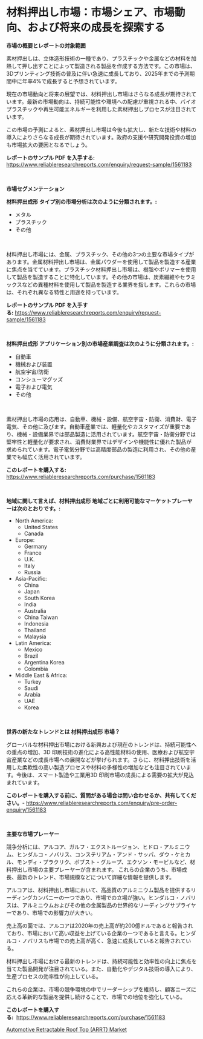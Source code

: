 <p><h1>材料押出し市場：市場シェア、市場動向、および将来の成長を探索する</h1></p><p><strong>市場の概要とレポートの対象範囲</strong></p>
<p><p>素材押出しは、立体造形技術の一種であり、プラスチックや金属などの材料を加熱して押し出すことによって製造される製品を作成する方法です。この市場は、3Dプリンティング技術の普及に伴い急速に成長しており、2025年までの予測期間中に年率4%で成長すると予想されています。</p><p>現在の市場動向と将来の展望では、材料押出し市場はさらなる成長が期待されています。最新の市場動向は、持続可能性や環境への配慮が重視される中、バイオプラスチックや再生可能エネルギーを利用した素材押出しプロセスが注目されています。</p><p>この市場の予測によると、素材押出し市場は今後も拡大し、新たな技術や材料の導入によりさらなる成長が期待されています。政府の支援や研究開発投資の増加も市場拡大の要因となるでしょう。</p></p>
<p><strong>レポートのサンプル PDF を入手する:</strong> <a href="https://www.reliableresearchreports.com/enquiry/request-sample/1561183">https://www.reliableresearchreports.com/enquiry/request-sample/1561183</a></p>
<p>&nbsp;</p>
<p><strong>市場セグメンテーション</strong></p>
<p><strong>材料押出成形 タイプ別の市場分析は次のように分類されます。:</strong></p>
<p><ul><li>メタル</li><li>プラスチック</li><li>その他</li></ul></p>
<p>&nbsp;</p>
<p><p>材料押出し市場には、金属、プラスチック、その他の3つの主要な市場タイプがあります。金属材料押出し市場は、金属パウダーを使用して製品を製造する産業に焦点を当てています。プラスチック材料押出し市場は、樹脂やポリマーを使用して製品を製造することに特化しています。その他の市場は、炭素繊維やセラミックスなどの異種材料を使用して製品を製造する業界を指します。これらの市場は、それぞれ異なる特性と用途を持っています。</p></p>
<p><strong>レポートのサンプル PDF を入手する:</strong>&nbsp;<a href="https://www.reliableresearchreports.com/enquiry/request-sample/1561183">https://www.reliableresearchreports.com/enquiry/request-sample/1561183</a></p>
<p>&nbsp;</p>
<p><strong> 材料押出成形 アプリケーション別の市場産業調査は次のように分類されます。:</strong></p>
<p><ul><li>自動車</li><li>機械および装置</li><li>航空宇宙/防衛</li><li>コンシューマグッズ</li><li>電子および電気</li><li>その他</li></ul></p>
<p>&nbsp;</p>
<p><p>素材押出し市場の応用は、自動車、機械・設備、航空宇宙・防衛、消費財、電子電気、その他に及びます。自動車産業では、軽量化やカスタマイズが重要であり、機械・設備業界では部品製造に活用されています。航空宇宙・防衛分野では堅牢性と軽量化が要求され、消費財業界ではデザインや機能性に優れた製品が求められています。電子電気分野では高精度部品の製造に利用され、その他の産業でも幅広く活用されています。</p></p>
<p><strong>このレポートを購入する:</strong>&nbsp; <a href="https://www.reliableresearchreports.com/purchase/1561183">https://www.reliableresearchreports.com/purchase/1561183</a></p>
<p>&nbsp;</p>
<p><strong>地域に関して言えば、材料押出成形 地域ごとに利用可能なマーケットプレーヤーは次のとおりです。:</strong></p>
<p><ul>
    <li>
        North America:
        <ul>
            <li>United States</li>
            <li>Canada</li>
        </ul>
    </li>
    <li>
        Europe:
        <ul>
            <li>Germany</li>
            <li>France</li>
            <li>U.K.</li>
            <li>Italy</li>
            <li>Russia</li>
        </ul>
    </li>
    <li>
        Asia-Pacific:
        <ul>
            <li>China</li>
            <li>Japan</li>
            <li>South Korea</li>
            <li>India</li>
            <li>Australia</li>
            <li>China Taiwan</li>
            <li>Indonesia</li>
            <li>Thailand</li>
            <li>Malaysia</li>
        </ul>
    </li>
    <li>
        Latin America:
        <ul>
            <li>Mexico</li>
            <li>Brazil</li>
            <li>Argentina Korea</li>
            <li>Colombia</li>
        </ul>
    </li>
    <li>
        Middle East & Africa:
        <ul>
            <li>Turkey</li>
            <li>Saudi</li>
            <li>Arabia</li>
            <li>UAE</li>
            <li>Korea</li>
        </ul>
    </li>
    </ul></p>
<p>&nbsp;</p>
<p><strong>世界の新たなトレンドとは 材料押出成形 市場？</strong></p>
<p><p>グローバルな材料押出市場における新興および現在のトレンドは、持続可能性への重点の増加、3D 印刷技術の進化による高性能材料の使用、医療および航空宇宙産業などの成長市場への展開などが挙げられます。さらに、材料押出技術を活用した柔軟性の高い製造プロセスや材料の多様性の増加なども注目されています。今後は、スマート製造や工業用3D 印刷市場の成長による需要の拡大が見込まれています。</p></p>
<p><strong>このレポートを購入する前に、質問がある場合は問い合わせるか、共有してください。</strong>- <a href="https://www.reliableresearchreports.com/enquiry/pre-order-enquiry/1561183">https://www.reliableresearchreports.com/enquiry/pre-order-enquiry/1561183</a></p>
<p>&nbsp;</p>
<p><strong>主要な市場プレーヤー</strong></p>
<p><p>競争分析には、アルコア、ガルフ・エクストルージョン、ヒドロ・アルミニウム、ヒンダルコ・ノバリス、コンステリアム・アンド・サッパ、ダウ・ケミカル、モンディ・プラクリク、ボブスト・グループ、エクソン・モービルなど、材料押出し市場の主要プレーヤーが含まれます。 これらの企業のうち、市場成長、最新のトレンド、市場規模などについて詳細な情報を提供します。</p><p>アルコアは、材料押出し市場において、高品質のアルミニウム製品を提供するリーディングカンパニーの一つであり、市場での立場が強い。ヒンダルコ・ノバリスは、アルミニウムおよびその他の金属製品の世界的なリーディングサプライヤーであり、市場での影響力が大きい。</p><p>売上高の面では、アルコアは2020年の売上高が約200億ドルであると報告されており、市場において高い収益を上げている企業の一つであると言える。ヒンダルコ・ノバリスも市場での売上高が高く、急速に成長していると報告されている。</p><p>材料押出し市場における最新のトレンドは、持続可能性と効率性の向上に焦点を当てた製品開発が注目されている。また、自動化やデジタル技術の導入により、生産プロセスの効率性が向上している。</p><p>これらの企業は、市場の競争環境の中でリーダーシップを維持し、顧客ニーズに応える革新的な製品を提供し続けることで、市場での地位を強化している。</p></p>
<p><strong>このレポートを購入する:</strong>&nbsp;&nbsp;<a href="https://www.reliableresearchreports.com/purchase/1561183">https://www.reliableresearchreports.com/purchase/1561183</a></p>
<p><p><a href="https://gratis-rainforest-2ca.notion.site/Automotive-Retractable-Roof-Top-ARRT-Market-Furnish-Information-about-Market-Size-Market-Share-M-3cbc6a6faa9342cdbe447bef4f230e9b">Automotive Retractable Roof Top (ARRT) Market</a></p></p>